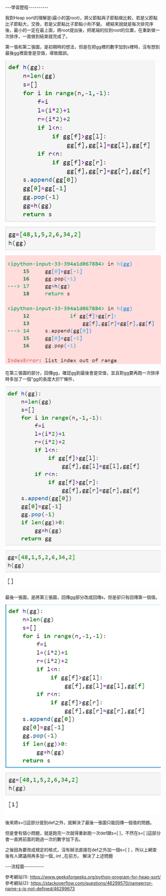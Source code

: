 ---學習歷程----------

我對Heap sort的理解是(最小的當root)，將父節點與子節點做比較，若是父節點比子節點大，交換，若是父節點比子節點小則不變。
總結來說就是每次排完序後，最小的一定在最上面，將root提出後，把尾端的拉到root的位置，在重新做一次排序，一直做到結束就完成了。

第一張和第二張圖，是初期時的想法，但是在把gg裡的數字加到s裡時，沒有想到最後gg裡面會是空值，導致錯誤。

![image](https://github.com/sun-peihsuan/learning-note/blob/master/image/1.jpg?)

![image](https://github.com/sun-peihsuan/learning-note/blob/master/image/2.jpg?)

在第三張圖的部分，回傳gg，確認gg到最後會是空值，並且對gg要再跑一次排序時多加了一個"gg的長度大於1"條件，

![image](https://github.com/sun-peihsuan/learning-note/blob/master/image/3.jpg?)

最後一張圖，是將第三張圖，回傳gg部分改成回傳s，但是卻只有回傳第一個值。

![image](https://github.com/sun-peihsuan/learning-note/blob/master/image/4.jpg?)

後來將s=[]這部分提到def之外，就解決了最後一張圖只能回傳一個值的問題。

但是會有個小問題，就是跑完一次就得重新跑一次def跟s=[ ]，不然在s=[ ]這部分會一直將前面的跑過一次的數字加下去。

之後因為要改成規定的格式，沒有辦法直接在def之外加一個s=[ ] ，所以上網查後有人建議用再多加一個_ _int_ _在前方。
解決了上述問題

---流程圖----------

參考網站(1): https://www.geeksforgeeks.org/python-program-for-heap-sort/
參考網站(2): https://stackoverflow.com/questions/46299570/nameerror-name-s-is-not-defined/46299673

